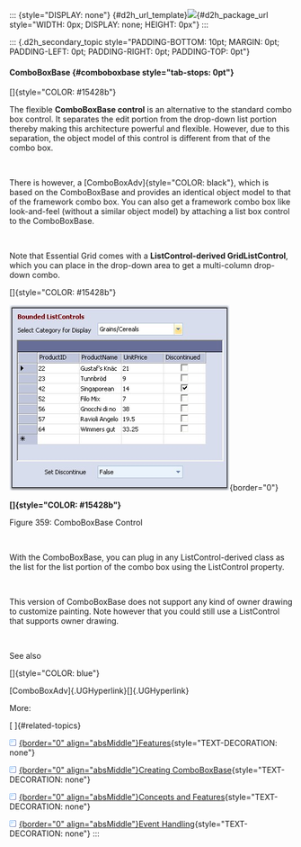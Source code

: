 ::: {style="DISPLAY: none"}
[](ms-xhelp:///?Id=d2h_url_template){#d2h_url_template}![](!package_url!){#d2h_package_url style="WIDTH: 0px; DISPLAY: none; HEIGHT: 0px"}
:::

::: {.d2h_secondary_topic style="PADDING-BOTTOM: 10pt; MARGIN: 0pt; PADDING-LEFT: 0pt; PADDING-RIGHT: 0pt; PADDING-TOP: 0pt"}
#### ComboBoxBase {#comboboxbase style="tab-stops: 0pt"}

[]{style="COLOR: #15428b"} 

The flexible **ComboBoxBase control** is an alternative to the standard combo box control. It separates the edit portion from the drop-down list portion thereby making this architecture powerful and flexible. However, due to this separation, the object model of this control is different from that of the combo box.

 

There is however, a [ComboBoxAdv]{style="COLOR: black"}, which is based on the ComboBoxBase and provides an identical object model to that of the framework combo box. You can also get a framework combo box like look-and-feel (without a similar object model) by attaching a list box control to the ComboBoxBase.

 

Note that Essential Grid comes with a **ListControl-derived GridListControl**, which you can place in the drop-down area to get a multi-column drop-down combo.

[]{style="COLOR: #15428b"} 

![](ImagesExt/image76_355.jpg){border="0"}

**[]{style="COLOR: #15428b"}** 

Figure 359: ComboBoxBase Control

 

With the ComboBoxBase, you can plug in any ListControl-derived class as the list for the list portion of the combo box using the ListControl property.

 

This version of ComboBoxBase does not support any kind of owner drawing to customize painting. Note however that you could still use a ListControl that supports owner drawing.

 

See also

[]{style="COLOR: blue"} 

[ComboBoxAdv]{.UGHyperlink}[]{.UGHyperlink}

More:

[ ]{#related-topics}

[![](button.gif){border="0" align="absMiddle"}Features](ms-xhelp:///?Id=8ed83993-32b6-414d-8aa4-ce2c8cebae83){style="TEXT-DECORATION: none"}

[![](button.gif){border="0" align="absMiddle"}Creating ComboBoxBase](ms-xhelp:///?Id=9f88c593-2474-4118-91c1-d2f161983975){style="TEXT-DECORATION: none"}

[![](button.gif){border="0" align="absMiddle"}Concepts and Features](ms-xhelp:///?Id=8d2f8d88-6a97-40f0-9fa3-07e90863a9b2){style="TEXT-DECORATION: none"}

[![](button.gif){border="0" align="absMiddle"}Event Handling](ms-xhelp:///?Id=66235837-299c-4189-9403-241cd825b1c5){style="TEXT-DECORATION: none"}
:::
